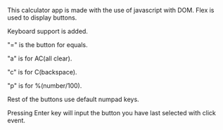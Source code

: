 This calculator app is made with the use of javascript with DOM. Flex is used to display buttons.

Keyboard support is added.

"=" is the button for equals.

"a" is for AC(all clear).

"c" is for C(backspace).

"p" is for %(number/100).

Rest of the buttons use default numpad keys.

Pressing Enter key will input the button you have last selected with click event. 


